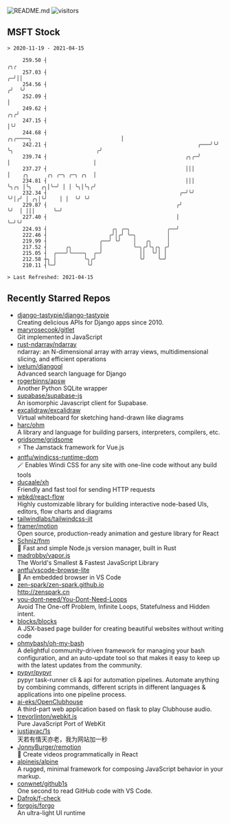 ![README.md](https://github.com/Gerhut/Gerhut/workflows/README.md/badge.svg)
![visitors](https://visitors.vercel.app/Gerhut/Gerhut?token=8cf69d1f6813d272ef062726b6070c9be4ff72038cfe5a7ded7384a8da65d866)

## MSFT Stock

```
> 2020-11-19 - 2021-04-15

     259.50 ┤                                                                                                ╭╮╭ 
     257.03 ┤                                                                                              ╭─╯││ 
     254.56 ┤                                                                                             ╭╯  ╰╯ 
     252.09 ┤                                                                                             │      
     249.62 ┤                                                                                          ╭╮╭╯      
     247.15 ┤                                                                                          │╰╯       
     244.68 ┤                                                     ╭╮╭────╮                             │         
     242.21 ┤                                                 ╭───╯╰╯    ╰╮                           ╭╯         
     239.74 ┤                                             ╭╮╭─╯           │                           │          
     237.27 ┤                                             │││             │    ╭╮      ╭╮ ╭─╮ ╭─╮ ╭╮  │          
     234.81 ┤                                             │││             ╰╮╭╮ │╰╮   ╭╮│╰─╯ │ │ ╰╮│╰╮╭╯          
     232.34 ┤                                           ╭─╯╰╯              ╰╯│╭╯ │ ╭╮│╰╯    │ │  ╰╯ ╰╯           
     229.87 ┤                                          ╭╯                    ╰╯  │ │││      ╰─╯                  
     227.40 ┤                                          │                         ╰─╯╰╯                           
     224.93 ┤                     ╭╮ ╭─╮            ╭──╯                                                         
     222.46 ┤                    ╭╯│╭╯ ╰─╮          │                                                            
     219.99 ┤                 ╭──╯ ╰╯    │   ╭╮     │                                                            
     217.52 ┤      ╭╮         │          ╰─╮╭╯╰╮╭╮ ╭╯                                                            
     215.05 ┤  ╭───╯╰────╮  ╭─╯            ││  ╰╯│ │                                                             
     212.58 ┼╮ │         ╰╮╭╯              ╰╯    ╰─╯                                                             
     210.11 ┤╰─╯          ╰╯                                                                                     

> Last Refreshed: 2021-04-15
```

## Recently Starred Repos

- [django-tastypie/django-tastypie](https://github.com/django-tastypie/django-tastypie)  
  Creating delicious APIs for Django apps since 2010.
- [maryrosecook/gitlet](https://github.com/maryrosecook/gitlet)  
  Git implemented in JavaScript
- [rust-ndarray/ndarray](https://github.com/rust-ndarray/ndarray)  
  ndarray: an N-dimensional array with array views, multidimensional slicing, and efficient operations
- [ivelum/djangoql](https://github.com/ivelum/djangoql)  
  Advanced search language for Django
- [rogerbinns/apsw](https://github.com/rogerbinns/apsw)  
  Another Python SQLite wrapper
- [supabase/supabase-js](https://github.com/supabase/supabase-js)  
  An isomorphic Javascript client for Supabase.
- [excalidraw/excalidraw](https://github.com/excalidraw/excalidraw)  
  Virtual whiteboard for sketching hand-drawn like diagrams
- [harc/ohm](https://github.com/harc/ohm)  
  A library and language for building parsers, interpreters, compilers, etc.
- [gridsome/gridsome](https://github.com/gridsome/gridsome)  
  ⚡️ The Jamstack framework for Vue.js
- [antfu/windicss-runtime-dom](https://github.com/antfu/windicss-runtime-dom)  
  🪄 Enables Windi CSS for any site with one-line code without any build tools 
- [ducaale/xh](https://github.com/ducaale/xh)  
  Friendly and fast tool for sending HTTP requests
- [wbkd/react-flow](https://github.com/wbkd/react-flow)  
  Highly customizable library for building interactive node-based UIs, editors, flow charts and diagrams 
- [tailwindlabs/tailwindcss-jit](https://github.com/tailwindlabs/tailwindcss-jit)  
- [framer/motion](https://github.com/framer/motion)  
  Open source, production-ready animation and gesture library for React
- [Schniz/fnm](https://github.com/Schniz/fnm)  
  🚀 Fast and simple Node.js version manager, built in Rust
- [madrobby/vapor.js](https://github.com/madrobby/vapor.js)  
  The World's Smallest & Fastest JavaScript Library
- [antfu/vscode-browse-lite](https://github.com/antfu/vscode-browse-lite)  
  🚀 An embedded browser in VS Code
- [zen-spark/zen-spark.github.io](https://github.com/zen-spark/zen-spark.github.io)  
  http://zenspark.cn
- [you-dont-need/You-Dont-Need-Loops](https://github.com/you-dont-need/You-Dont-Need-Loops)  
  Avoid The One-off Problem, Infinite Loops, Statefulness and Hidden intent.
- [blocks/blocks](https://github.com/blocks/blocks)  
  A JSX-based page builder for creating beautiful websites without writing code
- [ohmybash/oh-my-bash](https://github.com/ohmybash/oh-my-bash)  
  A delightful community-driven framework for managing your bash configuration, and an auto-update tool so that makes it easy to keep up with the latest updates from the community.
- [pypyr/pypyr](https://github.com/pypyr/pypyr)  
  pypyr task-runner cli & api for automation pipelines. Automate anything by combining commands, different scripts in different languages & applications into one pipeline process.
- [ai-eks/OpenClubhouse](https://github.com/ai-eks/OpenClubhouse)  
  A third-part web application based on flask to play Clubhouse audio.
- [trevorlinton/webkit.js](https://github.com/trevorlinton/webkit.js)  
  Pure JavaScript Port of WebKit
- [justjavac/1s](https://github.com/justjavac/1s)  
  天若有情天亦老，我为网站加一秒
- [JonnyBurger/remotion](https://github.com/JonnyBurger/remotion)  
  🎥      Create videos programmatically in React
- [alpinejs/alpine](https://github.com/alpinejs/alpine)  
  A rugged, minimal framework for composing JavaScript behavior in your markup.
- [conwnet/github1s](https://github.com/conwnet/github1s)  
  One second to read GitHub code with VS Code.
- [Dafrok/f-check](https://github.com/Dafrok/f-check)  
- [forgojs/forgo](https://github.com/forgojs/forgo)  
  An ultra-light UI runtime
